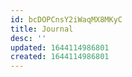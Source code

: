 ```yaml
---
id: bcDOPCnsY2iWaqMX8MKyC
title: Journal
desc: ''
updated: 1644114986801
created: 1644114986801
---
```


